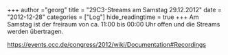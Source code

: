 +++
author ="georg"
title = "29C3-Streams am Samstag 29.12.2012"
date = "2012-12-28"
categories = ["Log"]
hide_readingtime = true
+++
Am Samstag ist der freiraum von ca. 11:00 bis 00:00 Uhr offen und die Streams werden übertragen.

https://events.ccc.de/congress/2012/wiki/Documentation#Recordings
